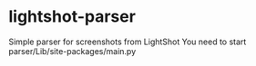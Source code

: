 # lightshot-parser
Simple parser for screenshots from LightShot
You need to start parser/Lib/site-packages/main.py
